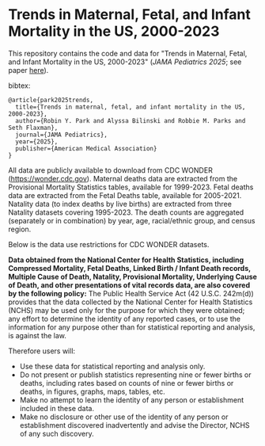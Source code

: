 # Trends in Maternal, Fetal, and Infant Mortality in the US, 2000-2023

This repository contains the code and data for "Trends in Maternal, Fetal, and Infant Mortality in the US, 2000-2023" (_JAMA Pediatrics 2025_; see paper [here](https://jamanetwork.com/journals/jamapediatrics/article-abstract/2833316)). 

bibtex: 

```
@article{park2025trends,
  title={Trends in maternal, fetal, and infant mortality in the US, 2000-2023},
  author={Robin Y. Park and Alyssa Bilinski and Robbie M. Parks and Seth Flaxman},
  journal={JAMA Pediatrics},
  year={2025},
  publisher={American Medical Association}
}
```

All data are publicly available to download from CDC WONDER (https://wonder.cdc.gov). Maternal deaths data are extracted from the Provisional Mortality Statistics tables, available for 1999-2023. Fetal deaths data are extracted from the Fetal Deaths table, available for 2005-2021. Natality data (to index deaths by live births) are extracted from three Natality datasets covering 1995-2023. The death counts are aggregated (separately or in combination) by year, age, racial/ethnic group, and census region.

Below is the data use restrictions for CDC WONDER datasets.

**Data obtained from the National Center for Health Statistics, including Compressed Mortality, Fetal Deaths, Linked Birth / Infant Death records, Multiple Cause of Death, Natality, Provisional Mortality, Underlying Cause of Death, and other presentations of vital records data, are also covered by the following policy:** The Public Health Service Act (42 U.S.C. 242m(d)) provides that the data collected by the National Center for Health Statistics (NCHS) may be used only for the purpose for which they were obtained; any effort to determine the identity of any reported cases, or to use the information for any purpose other than for statistical reporting and analysis, is against the law.

Therefore users will:

- Use these data for statistical reporting and analysis only.
- Do not present or publish statistics representing nine or fewer births or deaths, including rates based on counts of nine or fewer births or deaths, in figures, graphs, maps, tables, etc.
- Make no attempt to learn the identity of any person or establishment included in these data.
- Make no disclosure or other use of the identity of any person or establishment discovered inadvertently and advise the Director, NCHS of any such discovery.

